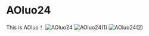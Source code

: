 # AOluo24
This is AOluo！
![AOluo24](https://github.com/XYiYiYiYiYiYiYi/AOluo24/assets/108056537/721f4067-75d6-4ece-8e40-80a2959ae29a)
![AOluo24(1)](https://github.com/XYiYiYiYiYiYiYi/AOluo24/assets/108056537/49e0b1fa-fafa-4680-8f85-752190e6cd01)
![AOluo24(2)](https://github.com/XYiYiYiYiYiYiYi/AOluo24/assets/108056537/9e4271f2-2aee-48cb-9ace-d05b356914b6)
